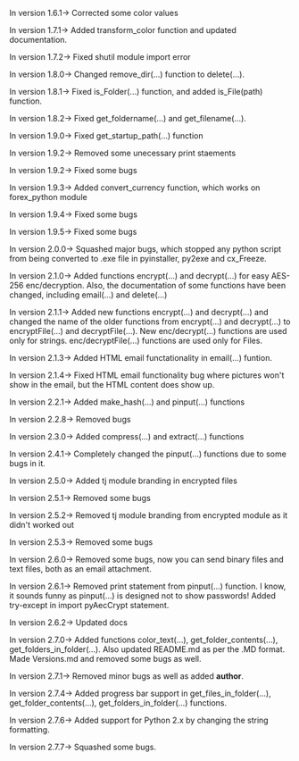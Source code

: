 In version 1.6.1-> Corrected some color values

In version 1.7.1-> Added transform_color function and updated documentation.

In version 1.7.2-> Fixed shutil module import error

In version 1.8.0-> Changed remove_dir(...) function to delete(...).

In version 1.8.1-> Fixed is_Folder(...) function, and added is_File(path) function.

In version 1.8.2-> Fixed get_foldername(...) and get_filename(...).

In version 1.9.0-> Fixed get_startup_path(...) function

In version 1.9.2-> Removed some unecessary print staements

In version 1.9.2-> Fixed some bugs

In version 1.9.3-> Added convert_currency function, which works on forex_python module

In version 1.9.4-> Fixed some bugs

In version 1.9.5-> Fixed some bugs

In version 2.0.0-> Squashed major bugs, which stopped any python script from being
	converted to .exe file in pyinstaller, py2exe and cx_Freeze.

In version 2.1.0-> Added functions encrypt(...) and decrypt(...) for easy AES-256 enc/decryption.
	Also, the documentation of some functions have been changed, including email(...) and delete(...)

In version 2.1.1-> Added new functions encrypt(...) and decrypt(...) and changed the
	name of the older functions from encrypt(...) and decrypt(...) to encryptFile(...) and decryptFile(...).
	New enc/decrypt(...) functions are used only for strings. enc/decryptFile(...) functions are
	used only for Files.

In version 2.1.3-> Added HTML email functationality in email(...) funtion.

In version 2.1.4-> Fixed HTML email functionality bug where pictures won't show
	in the email, but the HTML content does show up.

In version 2.2.1-> Added make_hash(...) and pinput(...) functions

In version 2.2.8-> Removed bugs

In version 2.3.0-> Added compress(...) and extract(...) functions

In version 2.4.1-> Completely changed the pinput(...) functions due to some bugs in it.

In version 2.5.0-> Added tj module branding in encrypted files

In version 2.5.1-> Removed some bugs

In version 2.5.2-> Removed tj module branding from encrypted module as it didn't worked out

In version 2.5.3-> Removed some bugs

In version 2.6.0-> Removed some bugs, now you can send binary files and text files, both as an
	email attachment.

In version 2.6.1-> Removed print statement from pinput(...) function. I know, it sounds funny as
pinput(...) is designed not to show passwords! Added try-except in import pyAecCrypt statement.

In version 2.6.2-> Updated docs

In version 2.7.0-> Added functions color_text(...), get_folder_contents(...), get_folders_in_folder(...).
	Also updated README.md as per the .MD format. Made Versions.md and removed some bugs as well.

In version 2.7.1-> Removed minor bugs as well as added __author__.

In version 2.7.4-> Added progress bar support in get_files_in_folder(...), get_folder_contents(...),
	get_folders_in_folder(...) functions.

In version 2.7.6-> Added support for Python 2.x by changing the string formatting.

In version 2.7.7-> Squashed some bugs.
